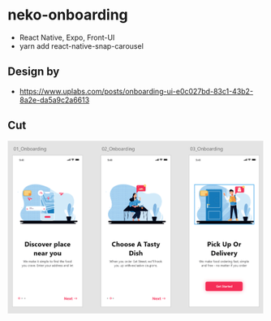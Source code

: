 # neko-onboarding
- React Native, Expo, Front-UI
- yarn add react-native-snap-carousel


## Design by

- https://www.uplabs.com/posts/onboarding-ui-e0c027bd-83c1-43b2-8a2e-da5a9c2a6613

## **Cut**

![capture](./captures/capture.png)


